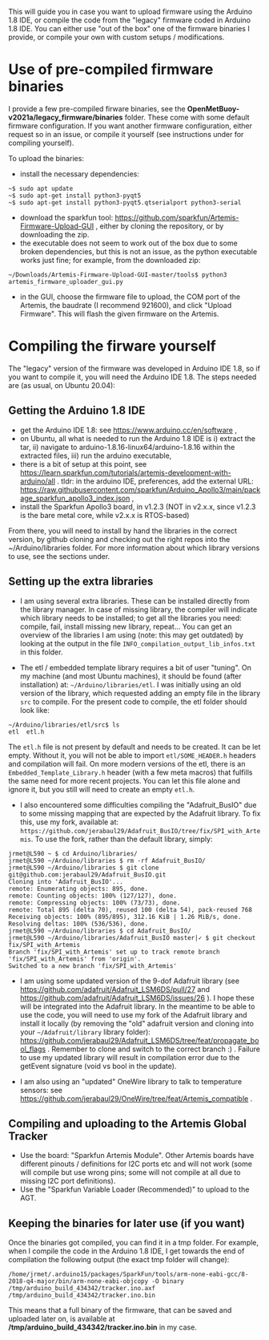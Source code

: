 This will guide you in case you want to upload firmware using the Arduino 1.8 IDE, or compile the code from the "legacy" firmware coded in Arduino 1.8 IDE. You can either use "out of the box" one of the firmware binaries I provide, or compile your own with custom setups / modifications.

# Use of pre-compiled firmware binaries

I provide a few pre-compiled firware binaries, see the **OpenMetBuoy-v2021a/legacy_firmware/binaries** folder. These come with some default firmware configuration. If you want another firmware configuration, either request so in an issue, or compile it yourself (see instructions under for compiling yourself).

To upload the binaries:

- install the necessary dependencies:
```
~$ sudo apt update
~$ sudo apt-get install python3-pyqt5
~$ sudo apt-get install python3-pyqt5.qtserialport python3-serial
```
- download the sparkfun tool: https://github.com/sparkfun/Artemis-Firmware-Upload-GUI , either by cloning the repository, or by downloading the zip.
- the executable does not seem to work out of the box due to some broken dependencies, but this is not an issue, as the python executable works just fine; for example, from the downloaded zip:
```
~/Downloads/Artemis-Firmware-Upload-GUI-master/tools$ python3 artemis_firmware_uploader_gui.py 
```
- in the GUI, choose the firmware file to upload, the COM port of the Artemis, the baudrate (I recommend 921600), and click "Upload Firmware". This will flash the given firmware on the Artemis.

# Compiling the firware yourself

The "legacy" version of the firmware was developed in Arduino IDE 1.8, so if you want to compile it, you will need the Arduino IDE 1.8. The steps needed are (as usual, on Ubuntu 20.04):

## Getting the Arduino 1.8 IDE

- get the Arduino IDE 1.8: see https://www.arduino.cc/en/software ,
- on Ubuntu, all what is needed to run the Arduino 1.8 IDE is i) extract the tar, ii) navigate to arduino-1.8.16-linux64/arduino-1.8.16 within the extracted files, iii) run the arduino executable,
- there is a bit of setup at this point, see https://learn.sparkfun.com/tutorials/artemis-development-with-arduino/all . tldr: in the arduino IDE, preferences, add the external URL: https://raw.githubusercontent.com/sparkfun/Arduino_Apollo3/main/package_sparkfun_apollo3_index.json ,
- install the Sparkfun Apollo3 board, in v1.2.3 (NOT in v2.x.x, since v1.2.3 is the bare metal core, while v2.x.x is RTOS-based)

From there, you will need to install by hand the libraries in the correct version, by github cloning and checking out the right repos into the ~/Arduino/libraries folder. For more information about which library versions to use, see the sections under.

## Setting up the extra libraries

- I am using several extra libraries. These can be installed directly from the library manager. In case of missing library, the compiler will indicate which library needs to be installed; to get all the libraries you need: compile, fail, install missing new library, repeat... You can get an overview of the libraries I am using (note: this may get outdated) by looking at the output in the file ```INFO_compilation_output_lib_infos.txt``` in this folder.

- The etl / embedded template library requires a bit of user "tuning". On my machine (and most Ubuntu machines), it should be found (after installation) at: ```~/Arduino/libraries/etl```. I was initially using an old version of the library, which requested adding an empty file in the library ```src``` to compile. For the present code to compile, the etl folder should look like:

```
~/Arduino/libraries/etl/src$ ls
etl  etl.h
```

The ```etl.h``` file is not present by default and needs to be created. It can be let empty. Without it, you will not be able to import ```etl/SOME_HEADER.h``` headers and compilation will fail. On more modern versions of the etl, there is an ```Embedded_Template_Library.h``` header (with a few meta macros) that fulfills the same need for more recent projects. You can let this file alone and ignore it, but you still will need to create an empty ```etl.h```.

- I also encountered some difficulties compiling the "Adafruit_BusIO" due to some missing mapping that are expected by the Adafruit library. To fix this, use my fork, available at: ```https://github.com/jerabaul29/Adafruit_BusIO/tree/fix/SPI_with_Artemis```. To use the fork, rather than the default library, simply:

```
jrmet@L590 ~ $ cd Arduino/libraries/
jrmet@L590 ~/Arduino/libraries $ rm -rf Adafruit_BusIO/
jrmet@L590 ~/Arduino/libraries $ git clone git@github.com:jerabaul29/Adafruit_BusIO.git
Cloning into 'Adafruit_BusIO'...
remote: Enumerating objects: 895, done.
remote: Counting objects: 100% (127/127), done.
remote: Compressing objects: 100% (73/73), done.
remote: Total 895 (delta 70), reused 100 (delta 54), pack-reused 768
Receiving objects: 100% (895/895), 312.16 KiB | 1.26 MiB/s, done.
Resolving deltas: 100% (536/536), done.
jrmet@L590 ~/Arduino/libraries $ cd Adafruit_BusIO/
jrmet@L590 ~/Arduino/libraries/Adafruit_BusIO master|✓ $ git checkout fix/SPI_with_Artemis
Branch 'fix/SPI_with_Artemis' set up to track remote branch 'fix/SPI_with_Artemis' from 'origin'.
Switched to a new branch 'fix/SPI_with_Artemis'
```

- I am using some updated version of the 9-dof Adafruit library (see https://github.com/adafruit/Adafruit_LSM6DS/pull/27 and https://github.com/adafruit/Adafruit_LSM6DS/issues/26 ). I hope these will be integrated into the Adafruit library. In the meantime to be able to use the code, you will need to use my fork of the Adafruit library and install it locally (by removing the "old" adafruit version and cloning into your ```~/Adafruit/library``` library folder): https://github.com/jerabaul29/Adafruit_LSM6DS/tree/feat/propagate_bool_flags . Remember to clone and switch to the correct branch :) . Failure to use my updated library will result in compilation error due to the getEvent signature (void vs bool in the update).

- I am also using an "updated" OneWire library to talk to temperature sensors: see https://github.com/jerabaul29/OneWire/tree/feat/Artemis_compatible .

## Compiling and uploading to the Artemis Global Tracker

- Use the board: "Sparkfun Artemis Module". Other Artemis boards have different pinouts / definitions for I2C ports etc and will not work (some will compile but use wrong pins; some will not compile at all due to missing I2C port definitions).
- Use the "Sparkfun Variable Loader (Recommended)" to upload to the AGT.

## Keeping the binaries for later use (if you want)

Once the binaries got compiled, you can find it in a tmp folder. For example, when I compile the code in the Arduino 1.8 IDE, I get towards the end of compilation the following output (the exact tmp folder will change):

```
/home/jrmet/.arduino15/packages/SparkFun/tools/arm-none-eabi-gcc/8-2018-q4-major/bin/arm-none-eabi-objcopy -O binary /tmp/arduino_build_434342/tracker.ino.axf /tmp/arduino_build_434342/tracker.ino.bin
```

This means that a full binary of the firmware, that can be saved and uploaded later on, is available at **/tmp/arduino_build_434342/tracker.ino.bin** in my case.
